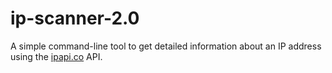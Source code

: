# ip-scanner-2.0
A simple command-line tool to get detailed information about an IP address using the [ipapi.co](https://ipapi.co/) API.
